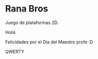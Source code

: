 # Rana Bros

Juego de plataformas 2D.


Holis

Felicidades por el Día del Maestro profe :D



QWERTY